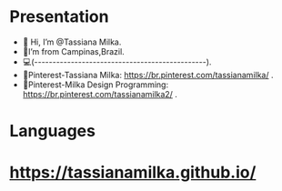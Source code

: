 #  Presentation

- 👋 Hi, I’m @Tassiana Milka.
- 🏡I’m from Campinas,Brazil.  
- 💻(-----------------------------------------------).
- 📄Pinterest-Tassiana Milka: https://br.pinterest.com/tassianamilka/ .
- 📄Pinterest-Milka Design Programming: https://br.pinterest.com/tassianamilka2/ .


# Languages
      
# https://tassianamilka.github.io/

